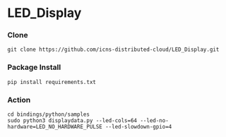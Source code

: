 # LED_Display

### Clone

```
git clone https://github.com/icns-distributed-cloud/LED_Display.git
```

### Package Install

```
pip install requirements.txt
```

### Action

```
cd bindings/python/samples
sudo python3 displaydata.py --led-cols=64 --led-no-hardware=LED_NO_HARDWARE_PULSE --led-slowdown-gpio=4

```
